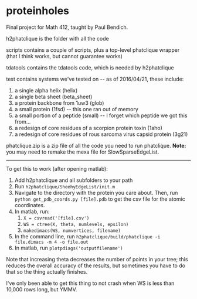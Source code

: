 # proteinholes

Final project for Math 412, taught by Paul Bendich.

h2phatclique is the folder with all the code

scripts contains a couple of scripts, plus a top-level phatclique wrapper (that
I think works, but cannot guarantee works)

tdatools contains the tdatools code, which is needed by h2phatclique

test contains systems we've tested on -- as of 2016/04/21, these include:

1. a single alpha helix (helix)
2. a single beta sheet (beta_sheet)
3. a protein backbone from 1uw3 (glob)
4. a small protein (1fsd) -- this one ran out of memory 
5. a small portion of a peptide (small) -- I forget which peptide we got this
from...
6. a redesign of core residues of a scorpion protein toxin (1aho)
7. a redesign of core residues of rous sarcoma virus capsid protein (3g21)


phatclique.zip is a zip file of all the code you need to run phatclique.
**Note:** you may need to remake the mexa file for SlowSparseEdgeList. 

---

To get this to work (after opening matlab):

1. Add h2phatclique and all subfolders to your path
2. Run `h2phatclique/SheehyEdgeList/init.m`
3. Navigate to the directory with the protein you care about. Then, run `python
get_pdb_coords.py [file].pdb` to get the csv file for the atomic coordinates.  
4. In matlab, run:
    1. `X = csvread('[file].csv')`
    2. `WS = ctree(X, theta, numlevels, epsilon) `
    3. `makedimacs(WS, numvertices, filename)`
5. In the command line, run `h2phatclique/build/phatclique -i file.dimacs -m 4
-o file.out` 
6. In matlab, run `plotpdiags('outputfilename')`

Note that increasing theta decreases the number of points in your tree; this
reduces the overall accuracy of the results, but sometimes you have to do that
so the thing actually finishes.  

I've only been able to get this thing to not crash when WS is less than 10,000
rows long, but YMMV.  
